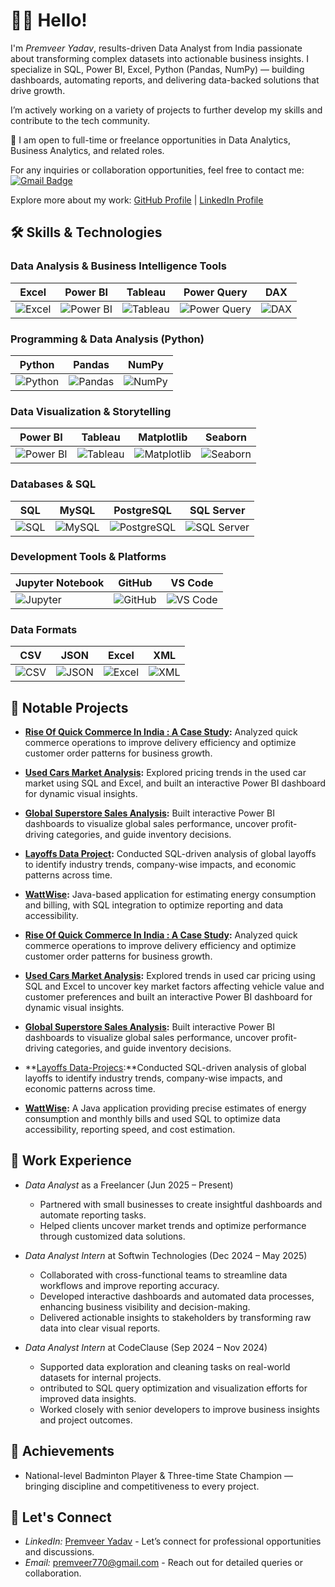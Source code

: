 # 👋🏻 Hello!

I'm *Premveer Yadav*,  results-driven Data Analyst from India passionate about transforming complex datasets into actionable business insights.
I specialize in SQL, Power BI, Excel, Python (Pandas, NumPy) — building dashboards, automating reports, and delivering data-backed solutions that drive growth.

I’m actively working on a variety of projects to further develop my skills and contribute to the tech community.

🌟 I am open to full-time or freelance opportunities in Data Analytics, Business Analytics, and related roles.

For any inquiries or collaboration opportunities, feel free to contact me:
[![Gmail Badge](https://img.shields.io/badge/-premveer770@gmail.com-c14438?style=flat-square&logo=Gmail&logoColor=white&link=mailto:premveer770@gmail.com)](mailto:premveer770@gmail.com)

Explore more about my work: [GitHub Profile](https://github.com/Premveer-Analytics) | [LinkedIn Profile](https://www.linkedin.com/in/premveer-yadav-01a808201/)

## 🛠 Skills & Technologies

 ### Data Analysis & Business Intelligence Tools
 Excel | Power BI | Tableau | Power Query | DAX |
|-------|----------|---------|-------------|-----|
| ![Excel](https://img.shields.io/badge/Excel-217346?style=for-the-badge&logo=microsoft-excel&logoColor=white) | ![Power BI](https://img.shields.io/badge/Power%20BI-F2C811?style=for-the-badge&logo=power-bi&logoColor=black) | ![Tableau](https://img.shields.io/badge/Tableau-E97627?style=for-the-badge&logo=tableau&logoColor=white) | ![Power Query](https://img.shields.io/badge/Power%20Query-107C41?style=for-the-badge&logo=microsoft&logoColor=white) | ![DAX](https://img.shields.io/badge/DAX-00BFFF?style=for-the-badge&logo=dax&logoColor=white) |

### Programming & Data Analysis (Python)
| Python | Pandas | NumPy |
|--------|--------|-------|
| ![Python](https://img.shields.io/badge/Python-3776AB?style=for-the-badge&logo=python&logoColor=white) | ![Pandas](https://img.shields.io/badge/Pandas-150458?style=for-the-badge&logo=pandas&logoColor=white) | ![NumPy](https://img.shields.io/badge/NumPy-013243?style=for-the-badge&logo=numpy&logoColor=white) |


### Data Visualization & Storytelling
| Power BI | Tableau | Matplotlib | Seaborn |
|----------|---------|------------|---------|
| ![Power BI](https://img.shields.io/badge/Power%20BI-F2C811?style=for-the-badge&logo=power-bi&logoColor=black) | ![Tableau](https://img.shields.io/badge/Tableau-E97627?style=for-the-badge&logo=tableau&logoColor=white) | ![Matplotlib](https://img.shields.io/badge/Matplotlib-3776AB?style=for-the-badge&logo=matplotlib&logoColor=white) | ![Seaborn](https://img.shields.io/badge/Seaborn-4B8BBE?style=for-the-badge&logo=seaborn&logoColor=white) |

###  Databases & SQL
| SQL | MySQL | PostgreSQL | SQL Server |
|-----|-------|------------|------------|
| ![SQL](https://img.shields.io/badge/SQL-4479A1?style=for-the-badge&logo=mysql&logoColor=white) | ![MySQL](https://img.shields.io/badge/MySQL-4479A1?style=for-the-badge&logo=mysql&logoColor=white) | ![PostgreSQL](https://img.shields.io/badge/PostgreSQL-336791?style=for-the-badge&logo=postgresql&logoColor=white) | ![SQL Server](https://img.shields.io/badge/SQL%20Server-CC2927?style=for-the-badge&logo=microsoft-sql-server&logoColor=white) |

### Development Tools & Platforms
| Jupyter Notebook | GitHub | VS Code |
|------------------|--------|--------|
| ![Jupyter](https://img.shields.io/badge/Jupyter-F37626?style=for-the-badge&logo=jupyter&logoColor=white) | ![GitHub](https://img.shields.io/badge/GitHub-181717?style=for-the-badge&logo=github&logoColor=white) | ![VS Code](https://img.shields.io/badge/VS%20Code-007ACC?style=for-the-badge&logo=visual-studio-code&logoColor=white) |

### Data Formats
| CSV | JSON | Excel | XML |
|-----|------|-------|-----|
| ![CSV](https://img.shields.io/badge/CSV-0052CC?style=for-the-badge&logo=csv&logoColor=white) | ![JSON](https://img.shields.io/badge/JSON-000000?style=for-the-badge&logo=json&logoColor=white) | ![Excel](https://img.shields.io/badge/Excel-217346?style=for-the-badge&logo=microsoft-excel&logoColor=white) | ![XML](https://img.shields.io/badge/XML-0076A8?style=for-the-badge&logo=xml&logoColor=white) |

## 🚀 Notable Projects
- **[Rise Of Quick Commerce In India : A Case Study](https://github.com/Premveer-Analytics/QCommerce-India-Case-Study):** Analyzed quick commerce operations to improve delivery efficiency and optimize customer order patterns for business growth.

- **[Used Cars Market Analysis](https://github.com/Premveer-Analytics/Used-Cars-Market-Analysis):** Explored pricing trends in the used car market using SQL and Excel, and built an interactive Power BI dashboard for dynamic visual insights.

- **[Global Superstore Sales Analysis](https://github.com/Premveer-Analytics/Global-Superstore-Sales-Analysis-PowerBI):** Built interactive Power BI dashboards to visualize global sales performance, uncover profit-driving categories, and guide inventory decisions.

- **[Layoffs Data Project](https://github.com/Premveer-Analytics/Layoffs-Data-Project-SQL):** Conducted SQL-driven analysis of global layoffs to identify industry trends, company-wise impacts, and economic patterns across time.

- **[WattWise](https://github.com/WattWiseSolutions/WattWise):** Java-based application for estimating energy consumption and billing, with SQL integration to optimize reporting and data accessibility.

- **[Rise Of Quick Commerce In India : A Case Study](https://github.com/Premveer-Analytics/QCommerce-India-Case-Study):** Analyzed quick commerce operations to improve delivery efficiency and optimize customer order patterns for business growth.
- **[Used Cars Market Analysis](https://github.com/Premveer-Analytics/Used-Cars-Market-Analysis):**  Explored trends in used car pricing using SQL and Excel to uncover key market factors affecting vehicle value and customer preferences and built an interactive Power BI dashboard for dynamic visual insights.
- **[Global Superstore Sales Analysis](https://github.com/Premveer-Analytics/Global-Superstore-Sales-Analysis-PowerBI):** Built interactive Power BI dashboards to visualize global sales performance, uncover profit-driving categories, and guide inventory decisions.
- **[Layoffs Data-Projecs](https://github.com/Premveer-Analytics/Layoffs-Data-Project-SQL):**Conducted SQL-driven analysis of global layoffs to identify industry trends, company-wise impacts, and economic patterns across time.
- **[WattWise](https://github.com/WattWiseSolutions/WattWise):** A Java application providing precise estimates of energy consumption and monthly bills and used SQL to optimize data accessibility, reporting speed, and cost estimation.
## 💼 Work Experience
- *Data Analyst* as a Freelancer (Jun 2025 – Present)
  - Partnered with small businesses to create insightful dashboards and automate reporting tasks.
  - Helped clients uncover market trends and optimize performance through customized data solutions.
  
- *Data Analyst Intern* at Softwin Technologies (Dec 2024 – May 2025)
  - Collaborated with cross-functional teams to streamline data workflows and improve reporting accuracy.
  - Developed interactive dashboards and automated data processes, enhancing business visibility and decision-making.
  - Delivered actionable insights to stakeholders by transforming raw data into clear visual reports.

- *Data Analyst Intern* at CodeClause (Sep 2024 – Nov 2024)
  - Supported data exploration and cleaning tasks on real-world datasets for internal projects.
  - ontributed to SQL query optimization and visualization efforts for improved data insights.
  - Worked closely with senior developers to improve business insights and project outcomes.

## 🏅 Achievements
- National-level Badminton Player & Three-time State Champion — bringing discipline and competitiveness to every project.

## 💬 Let's Connect
- *LinkedIn:* [Premveer Yadav](https://www.linkedin.com/in/premveer-yadav-01a808201/) - Let’s connect for professional opportunities and discussions.
- *Email:* [premveer770@gmail.com](mailto:premveer770@gmail.com) - Reach out for detailed queries or collaboration.
